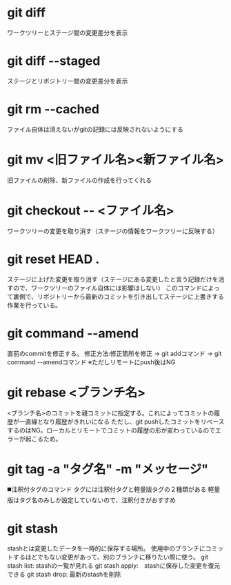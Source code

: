 # git diff

  ワークツリーとステージ間の変更差分を表示


# git diff --staged

  ステージとリポジトリー間の変更差分を表示
  
# git rm --cached

  ファイル自体は消えないがgitの記録には反映されないようにする
  
# git mv <旧ファイル名><新ファイル名>

  旧ファイルの削除、新ファイルの作成を行ってくれる
  
# git checkout -- <ファイル名>

ワークツリーの変更を取り消す（ステージの情報をワークツリーに反映する）

# git reset HEAD .

ステージに上げた変更を取り消す（ステージにある変更したと言う記録だけを消すので、ワークツリーのファイル自体には影響はしない）
このコマンドによって裏側で、リポジトリーから最新のコミットを引き出してステージに上書きする作業を行っている。

# git command --amend
直前のcommitを修正する。
修正方法:修正箇所を修正 -> git addコマンド -> git command --amendコマンド
※ただしリモートにpush後はNG

# git rebase  <ブランチ名>
<ブランチ名>のコミットを親コミットに指定する。これによってコミットの履歴が一直線となり履歴がきれいになる
ただし、git pushしたコミットをリベースするのはNG。ローカルとリモートでコミットの履歴の形が変わっているのでエラーが起こるため。

# git tag -a "タグ名" -m "メッセージ"
◼️注釈付タグのコマンド
タグには注釈付タグと軽量版タグの２種類がある
軽量版はタグ名のみしか設定していないので、注釈付きがおすすめ

# git stash
stashとは変更したデータを一時的に保存する場所。
使用中のブランチにコミットするほどでもない変更があって、別のブランチに移りたい際に使う。
git stash list: stashの一覧が見れる
git stash apply:　stashに保存した変更を復元できる
git stash drop: 最新のstashを削除
 



